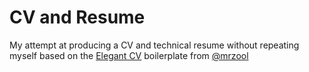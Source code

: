 # CV and Resume

My attempt at producing a CV and technical resume without repeating myself based on the [Elegant CV](http://mrzool.cc/tex-boilerplates/) boilerplate from [@mrzool](https://github.com/mrzool)
